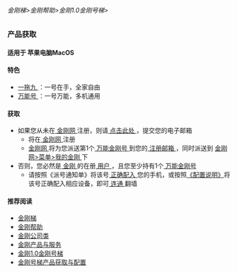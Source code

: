 ###### 金刚梯>金刚帮助>金刚1.0金刚号梯>
### 产品获取
#### 适用于 苹果电脑MacOS

#### 特色
  - [ 一拖九 ](https://github.com/a2zitpro/web/blob/master/onefornine.md)：一号在手，全家自由
  - [ 万能号 ](https://github.com/a2zitpro/web/blob/master/multipurposekkid.md)：一号万能，多机通用

  
#### 获取
- 如果您从未在[ 金刚网 ](https://github.com/a2zitpro/web/blob/master/kksitecn.md)注册，则请[ 点击此处 ](https://github.com/a2zitpro/web/blob/master/l2_reg.md)，提交您的电子邮箱
  - 将在[ 金刚网 ](https://github.com/a2zitpro/web/blob/master/kksitecn.md)注册
  - [ 金刚网 ](https://github.com/a2zitpro/web/blob/master/kksitecn.md)将为您派送第1个[ 万能金刚号 ](https://github.com/a2zitpro/web/blob/master/multipurposekkid.md)到您的[ 注册邮箱 ](https://github.com/a2zitpro/web/blob/master/emailaddressforregonkksitecn.md)，同时派送到 [ 金刚网>菜单>我的金刚 ](https://atozitpro.net/zh/my-account/)下
- 否则，您必然是[ 金刚 ](https://github.com/a2zitpro/web/blob/master/a2zitpro.md)的在册[ 用户 ](https://github.com/a2zitpro/web/blob/master/kkuser.md)，且您至少持有1个[ 万能金刚号 ](https://github.com/a2zitpro/web/blob/master/multipurposekkid.md)
  - 请按照《派号通知单》将该号[ 正确配入 ](https://github.com/a2zitpro/web/blob/master/configurationconsiderations.md)您的手机，或按照[《配置说明》](https://github.com/a2zitpro/web/blob/master/kkvpn1.0_installationnotes_macos.md)将该号正确配入相应设备，即可[ 连通 ](https://github.com/a2zitpro/web/blob/master/useofkkid.md)翻墙


#### 推荐阅读
- [金刚梯](https://github.com/a2zitpro/web/blob/master/dlb.md)
- [金刚帮助](https://github.com/a2zitpro/web/blob/master/list_elpkkvpn.md)
- [金刚公司类](https://github.com/a2zitpro/web/blob/master/list_a2zitpro.md)
- [金刚产品与服务](https://github.com/a2zitpro/web/blob/master/list_kkproducts&services.md)
- [金刚1.0金刚号梯](https://github.com/a2zitpro/web/blob/master/list_helpkkvpn1.0.md)
- [金刚号梯产品获取与配置](https://github.com/a2zitpro/web/blob/master/list_kkproducts1.0.md)
